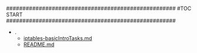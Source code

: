 



####################################################
#TOC START
####################################################
* .
    * [iptables-basicIntroTasks.md](.\iptables-basicIntroTasks.md)
    * [README.md](.\README.md)
